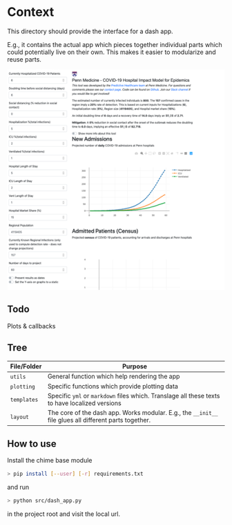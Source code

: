 # Context

This directory should provide the interface for a dash app.

E.g., it contains the actual app which pieces together individual parts which could potentially live on their own.
This makes it easier to modularize and reuse parts.

![Current interface](docs/assets/interface.png)

## Todo
Plots & callbacks

## Tree

File/Folder | Purpose
---|---
`utils` | General function which help rendering the app
`plotting` | Specific functions which provide plotting data
`templates` | Specific `yml` or `markdown` files which. Translage all these texts to have localized versions
`layout` | The core of the dash app. Works modular. E.g., the `__init__` file glues all different parts together.

## How to use
Install the chime base module
```bash
> pip install [--user] [-r] requirements.txt
```
and run
```bash
> python src/dash_app.py
```
in the project root and visit the local url.
